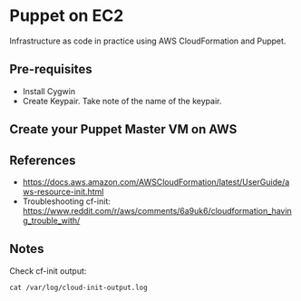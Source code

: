 # Puppet on EC2

Infrastructure as code in practice using AWS CloudFormation and Puppet.

## Pre-requisites
- Install Cygwin
- Create Keypair. Take note of the name of the keypair.

## Create your Puppet Master VM on AWS


## References

- https://docs.aws.amazon.com/AWSCloudFormation/latest/UserGuide/aws-resource-init.html
- Troubleshooting cf-init: https://www.reddit.com/r/aws/comments/6a9uk6/cloudformation_having_trouble_with/

## Notes

Check cf-init output:

```
cat /var/log/cloud-init-output.log
```